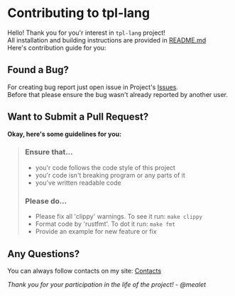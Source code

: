 [Issues]: https://github.com/mealet/tpl-lang/issues
[Contacts]: https://mealet.vercel.app/contacts

# Contributing to tpl-lang
Hello! Thank you for you'r interest in `tpl-lang` project! <br/>
All installation and building instructions are provided in [README.md](README.md) <br/>
Here's contribution guide for you: <br/>

## Found a Bug?
For creating bug report just open issue in Project's [Issues]. <br/>
Before that please ensure the bug wasn't already reported by another user. <br/>

## Want to Submit a Pull Request?
**Okay, here's some guidelines for you:**
 
> ### Ensure that...
> * you'r code follows the code style of this project
> * you'r code isn't breaking program or any parts of it
> * you've written readable code
>
> ### Please do...
> * Please fix all 'clippy' warnings. To see it run: `make clippy`
> * Format code by 'rustfmt'. To dot it run: `make fmt`
> * Provide an example for new feature or fix

## Any Questions?
You can always follow contacts on my site: [Contacts]

*Thank you for your participation in the life of the project! - @mealet*
